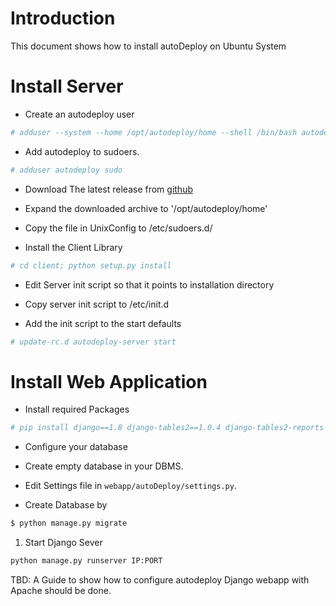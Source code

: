 # Introduction

This document shows how to install autoDeploy on Ubuntu System

# Install Server

* Create an autodeploy user
```sh
# adduser --system --home /opt/autodeploy/home --shell /bin/bash autodeploy
```
* Add autodeploy to sudoers.
```sh
# adduser autodeploy sudo
```
* Download The latest release from [github](https://github.com/mkalioby/AutoDeploy/releases)
* Expand the downloaded archive to '/opt/autodeploy/home'
* Copy the file in UnixConfig to /etc/sudoers.d/

* Install the Client Library
```sh
# cd client; python setup.py install
```

* Edit Server init script so that it points to installation directory

* Copy server init script to /etc/init.d
* Add the init script to the start defaults
```sh
# update-rc.d autodeploy-server start
```

# Install Web Application

* Install required Packages
```sh
# pip install django==1.8 django-tables2==1.0.4 django-tables2-reports
```

* Configure your database
* Create empty database in your DBMS.  
* Edit Settings file in `webapp/autoDeploy/settings.py`.

* Create Database by 
```sh
$ python manage.py migrate
```
1. Start Django Sever
```sh
python manage.py runserver IP:PORT
```

TBD: A Guide to show how to configure autodeploy Django webapp with Apache should be done.

 



